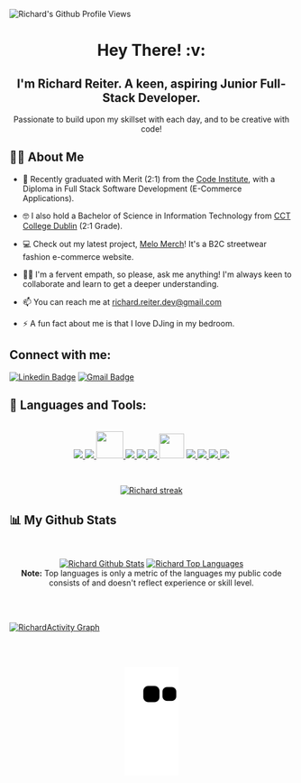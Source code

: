 ![Richard's Github Profile Views](https://komarev.com/ghpvc/?username=RichardReiter)

<h1 align="center">Hey There! :v:</h1>
<h2 align="center">I'm Richard Reiter. A keen, aspiring Junior Full-Stack Developer.</h2>
<p align="center">Passionate to build upon my skillset with each day, and to be creative with code!</p>

## 🙋‍♂️ About Me

- :open_book: Recently graduated with Merit (2:1) from the [Code Institute](https://codeinstitute.net/), with a Diploma in Full Stack Software Development (E-Commerce Applications).

- :nerd_face: I also hold a Bachelor of Science in Information Technology from [CCT College Dublin](https://www.cct.ie/) (2:1 Grade).

- :computer: Check out my latest project, [Melo Merch](https://melo-merch.herokuapp.com/)! It's a B2C streetwear fashion e-commerce website.

- :raising_hand_man: I'm a fervent empath, so please, ask me anything! I'm always keen to collaborate and learn to get a deeper understanding.

- 📫 You can reach me at richard.reiter.dev@gmail.com

- ⚡ A fun fact about me is that I love DJing in my bedroom.

## Connect with me:
<p align="left">

  [![Linkedin Badge](https://img.shields.io/badge/-Richard-blue?style=for-the-badge&logo=Linkedin&logoColor=white&link=https://www.linkedin.com/in/emidiovalereto/)](https://www.linkedin.com/in/richard-reiter/)
  [![Gmail Badge](https://img.shields.io/badge/-richard.reiter.dev@gmail.com-c14438?style=for-the-badge&logo=Gmail&logoColor=white&link=mailto:richard.reiter.dev@gmail.com)](mailto:richard.reiter.dev@gmail.com)
  
</p>

## 🚀 Languages and Tools:

<p align="center">
  <br>
    <a href="https://www.w3.org/html/" target="_blank"> <img src="https://img.icons8.com/color/48/000000/html-5.png"/> </a>
    <a href="https://www.w3schools.com/css/" target="_blank"> <img src="https://img.icons8.com/color/48/000000/css3.png"/> </a>
    <a href="https://developer.mozilla.org/en-US/docs/Web/JavaScript" target="_blank"> <img src="https://img.icons8.com/color/48/000000/javascript.png"  width="48" height="48"/> </a> 
    <a target="_blank" href="https://www.python.org/" > <img src="https://img.icons8.com/fluency/48/000000/python.png"/> </a>
    <a target="_blank" href="https://www.djangoproject.com/" > <img src="https://img.icons8.com/color/48/000000/django.png"/> </a>
    <a target="_blank" href="https://flask.palletsprojects.com/en/2.0.x/" > <img src="https://img.icons8.com/nolan/50/flask.png"/> </a>
    <a href="https://code.visualstudio.com/docs" target="_blank"> <img src="https://upload.wikimedia.org/wikipedia/commons/thumb/9/9a/Visual_Studio_Code_1.35_icon.svg/1024px-Visual_Studio_Code_1.35_icon.svg.png"  width="44" height="44"/></a> 
    <a href="https://dev.mysql.com/" target="_blank"> <img src="https://img.icons8.com/color/48/000000/mysql-logo.png"/> </a>
    <a href="https://www.postgresql.org/" target="_blank"> <img src="https://img.icons8.com/color/48/000000/postgreesql.png"/> </a>
    <a href="https://git-scm.com/" target="_blank"> <img src="https://img.icons8.com/color/48/000000/git.png"/> </a>
    <a href="https://www.heroku.com/" target="_blank" > <img src="https://img.icons8.com/color/48/000000/heroku.png"/> </a> 
</p>

<br/>

<p align="center">
    <a href="https://github.com/richardreiter/richardreiter.git">
        <img title="🔥 Get streak stats for your profile at git.io/streak-stats" alt="Richard streak" src="https://github-readme-streak-stats.herokuapp.com?user=richardreiter&theme=dark&date_format=j%20M%5B%20Y%5D"/>
    </a>
</p>

## 📊 My Github Stats

  <br/>
<p align="center">
  <a href="https://github.com/richardreiter/richardreiter.git"><img alt="Richard Github Stats" height="180em" src="https://github-readme-stats.vercel.app/api?username=richardreiter&show_icons=true&count_private=true&theme=react&hide_border=true&bg_color=0D1117" /></a>
  <a href="https://github.com/richardreiter/richardreiter.git"><img alt="Richard Top Languages" height="180em" src="https://github-readme-stats.vercel.app/api/top-langs/?username=richardreiter&langs_count=8&count_private=true&layout=compact&theme=react&hide_border=true&bg_color=0D1117" /></a>
  <br/>
  <b>Note:</b> Top languages is only a metric of the languages my public code consists of and doesn't reflect experience or skill level.
</p>

<br/>
<br/>

<a href="https://github.com/richardreiter/richardreiter.git"><img alt="RichardActivity Graph" src="https://activity-graph.herokuapp.com/graph?username=richardreiter&bg_color=0D1117&color=5BCDEC&line=5BCDEC&point=FFFFFF&hide_border=true" /></a>

<br/>
<br/>

<p align="center">
 <img alt="Snake animation" src="https://github.com/rafaballerini/rafaballerini/blob/output/github-contribution-grid-snake.svg"/>
</p>

<!-- ## ❤ Views and Followers
<a href="https://github.com/Meghna-DAS/github-profile-views-counter">
    <img src="https://komarev.com/ghpvc/?username=richardreiter">
</a>
<a href="https://github.com/tauz-hub?tab=followers"><img src="https://img.shields.io/github/followers/tauz-hub?label=Followers&style=social" alt="GitHub Badge"></a> -->
